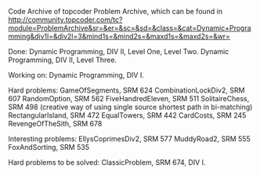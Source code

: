 Code Archive of topcoder Problem Archive, which can be found in http://community.topcoder.com/tc?module=ProblemArchive&sr=&er=&sc=&sd=&class=&cat=Dynamic+Programming&div1l=&div2l=3&mind1s=&mind2s=&maxd1s=&maxd2s=&wr=

Done:
Dynamic Programming, DIV II, Level One, Level Two.
Dynamic Programming, DIV II, Level Three.

Working on:
Dynamic Programming, DIV I.


Hard problems:
GameOfSegments, SRM 624
CombinationLockDiv2, SRM 607
RandomOption, SRM 562
FiveHandredEleven, SRM 511
SolitaireChess, SRM 498
(creative way of using single source shortest path in bi-matching)
RectangularIsland, SRM 472
EqualTowers, SRM 442
CardCosts, SRM 245
RevengeOfTheSith, SRM 678

Interesting problems:
EllysCoprimesDiv2, SRM 577
MuddyRoad2, SRM 555
FoxAndSorting, SRM 535

Hard problems to be solved:
ClassicProblem, SRM 674, DIV I.
